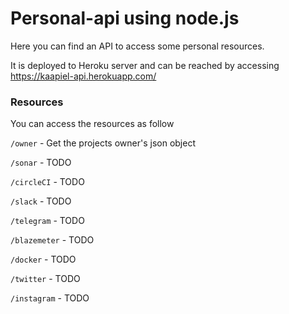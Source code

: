 # Personal-api using node.js

Here you can find an API to access some personal resources.

It is deployed to Heroku server and can be reached by accessing https://kaapiel-api.herokuapp.com/

### Resources
You can access the resources as follow

`/owner` - Get the projects owner's json object

`/sonar` - TODO
 
`/circleCI` - TODO

`/slack` - TODO

`/telegram` - TODO

`/blazemeter` - TODO

`/docker` - TODO

`/twitter` - TODO

`/instagram` - TODO

